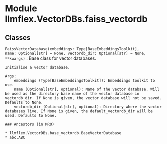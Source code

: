 Module llmflex.VectorDBs.faiss_vectordb
=======================================

Classes
-------

`FaissVectorDatabase(embeddings: Type[BaseEmbeddingsToolkit], name: Optional[str] = None, vectordb_dir: Optional[str] = None, **kwargs)`
:   Base class for vector databases.
        
    
    Initialise a vector database.
    
    Args:
        embeddings (Type[BaseEmbeddingsToolkit]): Embeddings toolkit to use.
        name (Optional[str], optional): Name of the vector database. Will be used as the directory base name of the vector database in vectordb_dir. If None is given, the vector database will not be saved. Defaults to None.
        vectordb_dir (Optional[str], optional): Directory where the vector databases live. If None is given, the default_vectordb_dir will be used. Defaults to None.

    ### Ancestors (in MRO)

    * llmflex.VectorDBs.base_vectordb.BaseVectorDatabase
    * abc.ABC